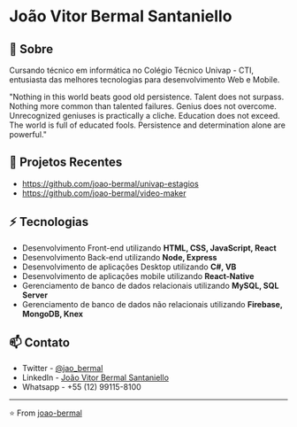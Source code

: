 # João Vitor Bermal Santaniello

## 🧐 Sobre
Cursando técnico em informática no Colégio Técnico Univap - CTI, entusiasta das melhores tecnologias para desenvolvimento Web e Mobile.

"Nothing in this world beats good old persistence. Talent does not surpass. Nothing more common than talented failures. Genius does not overcome. Unrecognized geniuses is practically a cliche. Education does not exceed. The world is full of educated fools. Persistence and determination alone are powerful."

## 🚀 Projetos Recentes

- https://github.com/joao-bermal/univap-estagios
- https://github.com/joao-bermal/video-maker

## ⚡ Tecnologias
- Desenvolvimento Front-end utilizando **HTML, CSS, JavaScript, React**
- Desenvolvimento Back-end utilizando **Node, Express**
- Desenvolvimento de aplicações Desktop utilizando **C#, VB**
- Desenvolvimento de aplicações mobile utilizando **React-Native**
- Gerenciamento de banco de dados relacionais utilizando **MySQL, SQL Server**
- Gerenciamento de banco de dados não relacionais utilizando **Firebase, MongoDB, Knex**

## 📫 Contato
- Twitter - [@jao_bermal](https://twitter.com/jao_bermal)
- LinkedIn - [João Vitor Bermal Santaniello](https://www.linkedin.com/in/joão-vitor-bermal-santaniello-709a2a1b2)
- Whatsapp - +55 (12) 99115-8100

---
⭐️ From [joao-bermal](https://github.com/joao-bermal)

<!--
**joao-bermal/joao-bermal** is a ✨ _special_ ✨ repository because its `README.md` (this file) appears on your GitHub profile.

Here are some ideas to get you started:

- 🔭 I’m currently working on ...
- 🌱 I’m currently learning ...
- 👯 I’m looking to collaborate on ...
- 🤔 I’m looking for help with ...
- 💬 Ask me about ...
- 📫 How to reach me: ...
- 😄 Pronouns: ...
- ⚡ Fun fact: ...
-->
